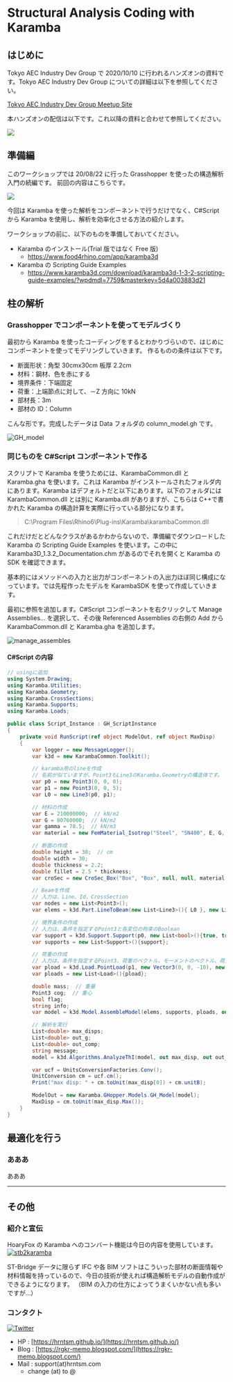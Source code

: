 # Structural Analysis Coding with Karamba

## はじめに

Tokyo AEC Industry Dev Group で 2020/10/10 に行われるハンズオンの資料です。Tokyo AEC Industry Dev Group についての詳細は以下を参照してください。

[Tokyo AEC Industry Dev Group Meetup Site](https://www.meetup.com/ja-JP/Tokyo-AEC-Industry-Dev-Group/events/xfrxvrybcnbnb/)

本ハンズオンの配信は以下です。これ以降の資料と合わせて参照してください。

[![](https://img.youtube.com/vi/1cT70iLK6ZY/0.jpg)](https://www.youtube.com/watch?v=1cT70iLK6ZY)

## 準備編

このワークショップでは 20/08/22 に行った Grasshopper を使ったの構造解析入門の続編です。
前回の内容はこちらです。

[![](https://img.youtube.com/vi/iYi5Y48zB2I/0.jpg)](https://www.youtube.com/watch?v=iYi5Y48zB2I)

今回は Karamba を使った解析をコンポーネントで行うだけでなく、C#Script から Karamba を使用し、解析を効率化させる方法の紹介します。

ワークショップの前に、以下のものを準備しておいてください。

- Karamba のインストール(Trial 版ではなく Free 版)
  - https://www.food4rhino.com/app/karamba3d
- Karamba の Scripting Guide Examples
  - https://www.karamba3d.com/download/karamba3d-1-3-2-scripting-guide-examples/?wpdmdl=7759&masterkey=5d4a003883d21

## 柱の解析

### Grasshopper でコンポーネントを使ってモデルづくり

最初から Karamba を使ったコーディングをするとわかりづらいので、はじめにコンポーネントを使ってモデリングしていきます。
作るものの条件は以下です。

- 断面形状：角型 30cmx30cm 板厚 2.2cm
- 材料：鋼材、色を赤にする
- 境界条件：下端固定
- 荷重：上端節点に対して、－Z 方向に 10kN
- 部材長：3m
- 部材の ID：Column

こんな形です。完成したデータは Data フォルダの column_model.gh です。

![GH_model](./Image/gh_model.jpg)

### 同じものを C#Script コンポーネントで作る

スクリプトで Karamba を使うためには、KarambaCommon.dll と Karamba.gha を使います。これは Karamba がインストールされたフォルダ内にあります。Karamba はデフォルトだと以下にあります。以下のフォルダには KarambaCommon.dll とは別に Karamba.dll がありますが、こちらは C++で書かれた Karamba の構造計算を実際に行っている部分になります。

> C:\Program Files\Rhino6\Plug-ins\Karamba\karambaCommon.dll

これだけだとどんなクラスがあるかわからないので、準備編でダウンロードした Karamba の Scripting Guide Examples を使います。この中に Karamba3D_1.3.2_Documentation.chm があるのでそれを開くと Karamba の SDK を確認できます。

基本的にはメソッドへの入力と出力がコンポーネントの入出力ほぼ同じ構成になっています。では先程作ったモデルを KarambaSDK を使って作成していきます。

最初に参照を追加します。C#Script コンポーネントを右クリックして Manage Assemblies... を選択して、その後 Referenced Assemblies の右側の Add から KarambaCommon.dll と Karamba.gha を追加します。

![manage_assembles](./Image/manage_assembles.jpg)

#### C#Script の内容

```cs
// usingに追加
using System.Drawing;
using Karamba.Utilities;
using Karamba.Geometry;
using Karamba.CrossSections;
using Karamba.Supports;
using Karamba.Loads;

public class Script_Instance : GH_ScriptInstance
{
    private void RunScript(ref object ModelOut, ref object MaxDisp)
    {
        var logger = new MessageLogger();
        var k3d = new KarambaCommon.Toolkit();

        // karamba用のlineを作成
        // 名前が似ていますが、Point3もLine3のKaramba.Geometryの構造体です。
        var p0 = new Point3(0, 0, 0);
        var p1 = new Point3(0, 0, 5);
        var L0 = new Line3(p0, p1);

        // 材料の作成
        var E = 210000000;  // kN/m2
        var G = 80760000;  // kN/m2
        var gamma = 78.5;  // kN/m3
        var material = new FemMaterial_Isotrop("Steel", "SN400", E, G, G, gamma, 0, 0, Color.Brown);

        // 断面の作成
        double height = 30;  // cm
        double width = 30;
        double thickness = 2.2;
        double fillet = 2.5 * thickness;
        var croSec = new CroSec_Box("Box", "Box", null, null, material, height, width, width, thickness, thickness, thickness, fillet);

        // Beamを作成
        // 入力は、Line、Id、CrossSection
        var nodes = new List<Point3>();
        var elems = k3d.Part.LineToBeam(new List<Line3>(){ L0 }, new List<string>(){ "Column" }, new List<CroSec>( croSec ), logger, out nodes);

        // 境界条件の作成
        // 入力は、条件を指定するPoint3と各変位の拘束のBoolean
        var support = k3d.Support.Support(p0, new List<bool>(){true, true, true, true, true, true});
        var supports = new List<Support>(){support};

        // 荷重の作成
        // 入力は、条件を指定するPoint3、荷重のベクトル、モーメントのベクトル、荷重ケース
        var pload = k3d.Load.PointLoad(p1, new Vector3(0, 0, -10), new Vector3(), 0);
        var ploads = new List<Load>(){pload};

        double mass;  // 重量
        Point3 cog;  // 重心
        bool flag;
        string info;
        var model = k3d.Model.AssembleModel(elems, supports, ploads, out info, out mass, out cog, out info, out flag);

        // 解析を実行
        List<double> max_disps;
        List<double> out_g;
        List<double> out_comp;
        string message;
        model = k3d.Algorithms.AnalyzeThI(model, out max_disp, out out_g, out out_comp, out message);

        var ucf = UnitsConversionFactories.Conv();
        UnitConversion cm = ucf.cm();
        Print("max disp: " + cm.toUnit(max_disp[0]) + cm.unitB);

        ModelOut = new Karamba.GHopper.Models.GH_Model(model);
        MaxDisp = cm.toUnit(max_disp.Max());
    }
}
```

## 最適化を行う

### あああ

あああ

---

## その他

### 紹介と宣伝

HoaryFox の Karamba へのコンバート機能は今日の内容を使用しています。
[![stb2karamba](https://static.food4rhino.com/s3fs-public/users-files/hironrgkr/app/stb2karamba.jpg)](https://www.food4rhino.com/app/hoaryfox)

ST-Bridge データに限らず IFC や各 BIM ソフトはこういった部材の断面情報や材料情報を持っているので、今日の技術が使えれば構造解析モデルの自動作成ができるようになります。
（BIM の入力の仕方によってうまくいかない点も多いですが…）

### コンタクト

[![Twitter](https://img.shields.io/twitter/follow/hiron_rgkr?style=social)](https://twitter.com/hiron_rgkr)

- HP : [https://hrntsm.github.io/](https://hrntsm.github.io/)
- Blog : [https://rgkr-memo.blogspot.com/](https://rgkr-memo.blogspot.com/)
- Mail : support(at)hrntsm.com
  - change (at) to @
